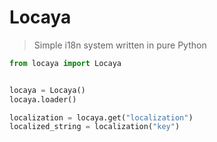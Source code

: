 # Locaya

> Simple i18n system written in pure Python

```python
from locaya import Locaya


locaya = Locaya()
locaya.loader()

localization = locaya.get("localization")
localized_string = localization("key")
```